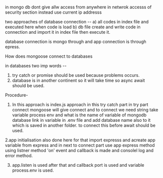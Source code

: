 in mongo db dont give allw access from anywhere in netwrok accesss of security section instead use current ip addresss


two approaches of database connection -- a) all codes in index file and executed here when code is load 
b) db file create and write code in connection and import it in index file then execute it.

database connection is mongo through and app connection is through epress.


How does mongoose connect to databases 


in databases two imp words --
1) try catch or promise should be used because problems occurs.
2) database is in another continent so it will take time so async await should be used.


Procedure-
1. In this approach is index.js approach in this try catch part in try part connect mongoose will give connect and to connect we need string take variable process env and what is the name of variable of mongodb database link in variable in .env file and add database name also to it which is saved in another folder. to connect this before await should be used.

2.app initialisation also done here for that import expresss and acreate app variable from express and in next to connect part use app express method using listner method 'on' event and callback is made and consolel log and error method.

3. app.listen is used after that and callback port is used and variable process.env is used.
